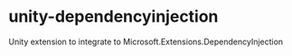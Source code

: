# unity-dependencyinjection
Unity extension to integrate to Microsoft.Extensions.DependencyInjection
